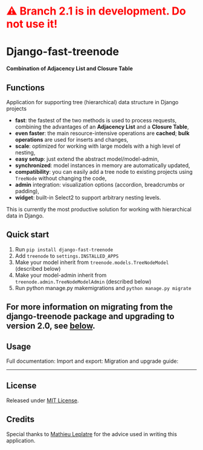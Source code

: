 
# <span style="color:red">⚠️ Branch 2.1 is in development. Do not use it!</span>


# Django-fast-treenode 
__Combination of Adjacency List and Closure Table__

## Functions
Application for supporting tree (hierarchical) data structure in Django projects
* **fast**: the fastest of the two methods is used to process requests, combining the advantages of an **Adjacency List** and a **Closure Table**,
* **even faster**: the main resource-intensive operations are **cached**; **bulk operations** are used for inserts and changes,
* **scale**: optimized for working with large models with a high level of nesting,
* **easy setup**: just extend the abstract model/model-admin,
* **synchronized**: model instances in memory are automatically updated,
* **compatibility**: you can easily add a tree node to existing projects using `TreeNode` without changing the code,
* **admin** integration: visualization options (accordion, breadcrumbs or padding),
* **widget**: built-in Select2 to support arbitrary nesting levels.

This is currently the most productive solution for working with hierarchical data in Django.

## Quick start
1. Run ```pip install django-fast-treenode```
2. Add ```treenode``` to ```settings.INSTALLED_APPS```
3. Make your model inherit from ```treenode.models.TreeNodeModel``` (described below)
4. Make your model-admin inherit from ```treenode.admin.TreeNodeModelAdmin``` (described below)
5. Run python manage.py makemigrations and ```python manage.py migrate```

For more information on migrating from the **django-treenode** package and upgrading to version 2.0, see [below](#migration-guide).
---
## Usage

Full documentation:
Import and export:
Migration and upgrade guide:

---

## License
Released under [MIT License](https://github.com/TimurKady/django-fast-treenode/blob/main/LICENSE).

## Credits
Special thanks to [Mathieu Leplatre](https://blog.mathieu-leplatre.info/pages/about.html) for the advice used in writing this application.
